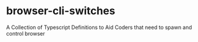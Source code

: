 # browser-cli-switches
A Collection of Typescript Definitions to Aid Coders that need to spawn and control browser 
